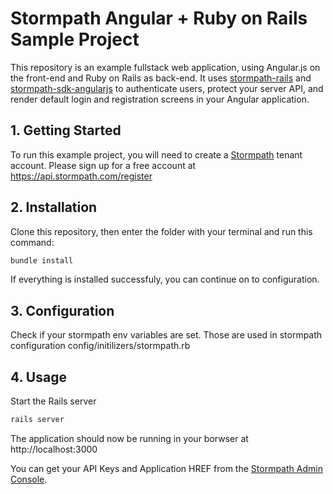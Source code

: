 # Stormpath Angular + Ruby on Rails Sample Project

This repository is an example fullstack web application, using Angular.js on the
front-end and Ruby on Rails as back-end.  It uses [stormpath-rails][]
and [stormpath-sdk-angularjs][] to authenticate users, protect your server API,
and render default login and registration screens in your Angular application.

[stormpath-rails]: https://github.com/stormpath/stormpath-rails
[stormpath-sdk-angularjs]: https://github.com/stormpath/stormpath-sdk-angularjs

## 1. Getting Started

To run this example project, you will need to create a [Stormpath][] tenant account.
Please sign up for a free account at https://api.stormpath.com/register

## 2. Installation

Clone this repository, then enter the folder with your terminal and run this
command:

```bash
bundle install
```

If everything is installed successfuly, you can continue on to configuration.

## 3. Configuration

Check if your stormpath env variables are set. Those are used in stormpath configuration config/initilizers/stormpath.rb

## 4. Usage

Start the Rails server

```bash
rails server
```

The application should now be running in your borwser at http://localhost:3000

You can get your API Keys and Application HREF from the
[Stormpath Admin Console][].

[Stormpath]: https://stormpath.com
[Stormpath Admin Console]: https://api.stormpath.com
[stormpath-sdk-angularjs]: https://github.com/stormpath/stormpath-sdk-angularjs
[stormpath-rails]: https://github.com/stormpath/stormpath-rails
